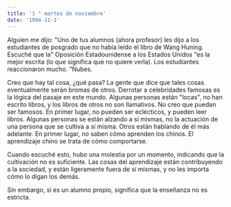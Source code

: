 ```yaml
---
title: '1 ° martes de noviembre'
date: '1994-11-1'
---
```


Alguien me dijo: "Uno de tus alumnos (ahora profesor) les dijo a los estudiantes de posgrado que no había leído el libro de Wang Huning. Escuché que la" Oposición Estadounidense a los Estados Unidos "es la mejor escrita (lo que significa que no quiere verla). Los estudiantes reaccionaron mucho. "Nubes.

Creo que hay tal cosa, ¿qué pasa? La gente que dice que tales cosas eventualmente serán bromas de otros. Derrotar a celebridades famosas es la lógica del pasaje en este mundo. Algunas personas están "locas", no han escrito libros, y los libros de otros no son llamativos. No creo que puedan ser famosos. En primer lugar, no pueden ser eclécticos, y pueden leer libros. Algunas personas se están alzando a sí mismas, no la actuación de una persona que se cultiva a sí misma. Otros están hablando de él más adelante. En primer lugar, no saben cómo aprenden los chinos. El aprendizaje chino se trata de cómo comportarse.

Cuando escuché esto, hubo una molestia por un momento, indicando que la cultivación no es suficiente. Las cosas del aprendizaje están contribuyendo a la sociedad, y están ligeramente fuera de sí mismas, y no les importa cómo lo digan los demás.

Sin embargo, si es un alumno propio, significa que la enseñanza no es estricta.

